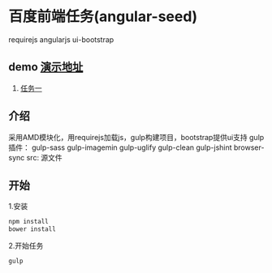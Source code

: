 # 百度前端任务(angular-seed)
requirejs angularjs ui-bootstrap

## demo [演示地址](http://115.28.169.229)
1. [任务一](https://github.com/looading/baidu_task/blob/master/www/task_1.html)

## 介绍
采用AMD模块化，用requirejs加载js，gulp构建项目，bootstrap提供ui支持
gulp插件：
	gulp-sass
	gulp-imagemin
	gulp-uglify
	gulp-clean
	gulp-jshint
	browser-sync
src: 源文件
## 开始
1.安装
```bash
npm install
bower install
```
2.开始任务
```bash
gulp
```
